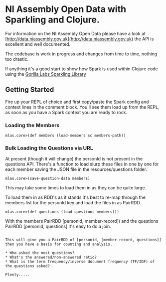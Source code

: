 # NI Assembly Open Data with Sparkling and Clojure.

For information on the NI Assembly Open Data please have a look at [http://data.niassembly.gov.uk](http://data.niassembly.gov.uk) the API is excellent and well documented.

The codebase is work in progress and changes from time to time, nothing too drastic.

If anything it's a good start to show how Spark is used within Clojure code using the [Gorilla Labs Sparkling Library](https://github.com/gorillalabs/sparkling)

## Getting Started
Fire up your REPL of choice and first copy/paste the Spark config and context lines in the comment block. You'll see them load up from the REPL, as soon as you have a Spark context you are ready to rock.

### Loading the Members
```mlas.core>(def members (load-members sc members-path))```

### Bulk Loading the Questions via URL
At present (though it will change) the personId is not present in the questions API. There's a function to load slurp these files in one by one for each member saving the JSON file in the resources/questions folder. 

```mlas.core>(save-question-data members)```

This may take some times to load them in as they can be quite large.

To load them in as RDD's as it stands it's best to re-map through the members list for the personId key and load the files in as PairRDD.

```mlas.core>(def questions (load-questions members)))```

With the members PairRDD [personid, member-record]) and the questions PairRDD [personid, questions] it's easy to do a join.

```mlas.core>(def member-questions (spark/join members questions))

This will give you a PairRDD of [personid, [member-record, questions]] then you have a basis for counting and analysis.

* Who asked the most questions?
* What's the answered/non-answered ratio?
* What is the term frequency/inverse document frequency (TF/IDF) of the questions asked?

Plenty..... 



